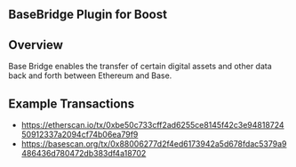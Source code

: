 ## BaseBridge Plugin for Boost

## Overview

Base Bridge enables the transfer of certain digital assets and other data back and forth between Ethereum and Base.

## Example Transactions
- https://etherscan.io/tx/0xbe50c733cff2ad6255ce8145f42c3e9481872450912337a2094cf74b06ea79f9
- https://basescan.org/tx/0x88006277d2f4ed6173942a5d678fdac5379a9486436d780472db383df4a18702